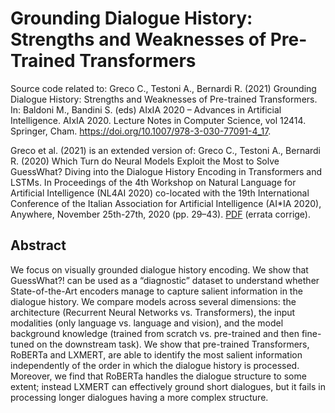 # Grounding Dialogue History: Strengths and Weaknesses of Pre-Trained Transformers

Source code related to: Greco C., Testoni A., Bernardi R. (2021) Grounding Dialogue History: Strengths and Weaknesses of Pre-trained Transformers. In: Baldoni M., Bandini S. (eds) AIxIA 2020 – Advances in Artificial Intelligence. AIxIA 2020. Lecture Notes in Computer Science, vol 12414. Springer, Cham. https://doi.org/10.1007/978-3-030-77091-4_17.

Greco et al. (2021) is an extended version of: Greco C., Testoni A., Bernardi R. (2020) Which Turn do Neural Models Exploit the Most to Solve GuessWhat? Diving into the Dialogue History Encoding in Transformers and LSTMs. In Proceedings of the 4th Workshop on Natural Language for Artificial Intelligence (NL4AI 2020) co-located with the 19th International Conference of the Italian Association for Artificial Intelligence (AI*IA 2020), Anywhere, November 25th-27th, 2020 (pp. 29–43). [PDF](https://raw.githubusercontent.com/claudiogreco/aixia2021/main/AIxIA_NL4AI_2020.pdf) (errata corrige).

## Abstract
We focus on visually grounded dialogue history encoding. We show that GuessWhat?! can be used as a “diagnostic” dataset to understand whether State-of-the-Art encoders manage to capture salient information in the dialogue history. We compare models across several dimensions: the architecture (Recurrent Neural Networks vs. Transformers), the input modalities (only language vs. language and vision), and the model background knowledge (trained from scratch vs. pre-trained and then fine-tuned on the downstream task). We show that pre-trained Transformers, RoBERTa and LXMERT, are able to identify the most salient information independently of the order in which the dialogue history is processed. Moreover, we find that RoBERTa handles the dialogue structure to some extent; instead LXMERT can effectively ground short dialogues, but it fails in processing longer dialogues having a more complex structure.
